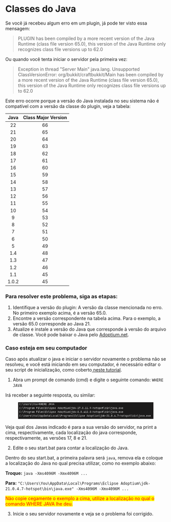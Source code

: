 # Classes do Java

Se você já recebeu algum erro em um plugin, já pode ter visto essa mensagem:

> PLUGIN has been compiled by a more recent version of the Java Runtime (class file version 65.0), this version of the Java Runtime only recognizes class file versions up to 62.0

Ou quando você tenta iniciar o servidor pela primeira vez:

> Exception in thread "Server Main" java.lang. Unsupported ClassVersionError: org/bukkit/craftbukkit/Main has been compiled by a more recent version of the Java Runtime (class file version 65.0), this version of the Java Runtime only recognizes class file versions up to 62.0

Este erro ocorre porque a versão do Java instalada no seu sistema não é compatível com a versão da classe do plugin, veja a tabela:

| **Java** | **Class Major Version** |
| :------: | :---------------------: |
|    22    |            66           |
|    21    |            65           |
|    20    |            64           |
|    19    |            63           |
|    18    |            62           |
|    17    |            61           |
|    16    |            60           |
|    15    |            59           |
|    14    |            58           |
|    13    |            57           |
|    12    |            56           |
|    11    |            55           |
|    10    |            54           |
|     9    |            53           |
|     8    |            52           |
|     7    |            51           |
|     6    |            50           |
|     5    |            49           |
|    1.4   |            48           |
|    1.3   |            47           |
|    1.2   |            46           |
|    1.1   |            45           |
|   1.0.2  |            45           |

### Para resolver este problema, siga as etapas:

1. Identifique a versão do plugin: A versão da classe mencionada no erro. No primeiro exemplo acima, é a versão 65.0.
2. Encontre a versão correspondente na tabela acima. Para o exemplo, a versão 65.0 corresponde ao Java 21.
3. Atualize e instale a versão do Java que corresponde à versão do arquivo de classe. Você pode baixar o Java pelo [Adoptium.net](https://adoptium.net).

### Caso esteja em seu computador

Caso após atualizar o java e iniciar o servidor novamente o problema não se resolveu, e você está iniciando em seu computador, é necessário editar o seu script de inicialização, como coberto[ neste tutorial](../iniciando-um-servidor/em-casa/).

1. Abra um prompt de comando (cmd) e digite o seguinte comando: `WHERE JAVA`

Irá receber a seguinte resposta, ou similar:

<figure><img src="../.gitbook/assets/image.png" alt=""><figcaption></figcaption></figure>

Veja qual dos Javas indicado é para a sua versão do servidor, na print a cima, respectivamente, cada localização do java corresponde, respectivamente, as versões 17, 8 e 21.

2. Edite o seu start.bat para contar a localização do Java.

Dentro do seu start.bat, a primeira palavra será `java`, remova ela e coloque a localização do Java no qual precisa utilizar, como no exemplo abaixo:

**Troque:** `java -Xms4096M -Xmx4096M ...`

**Para:** `"C:\Users\You\AppData\Local\Programs\Eclipse Adoptium\jdk-21.0.4.7-hotspot\bin\java.exe" -Xms4096M -Xmx4096M ...`

<mark style="color:red;">Não copie cegamente o exemplo a cima, utilize a localização no qual o comando WHERE JAVA lhe deu.</mark>

3. Inicie o seu servidor novamente e veja se o problema foi corrigido.
